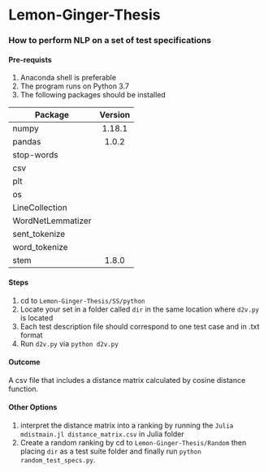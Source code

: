 # Lemon-Ginger-Thesis
### How to perform NLP on a set of test specifications
#### Pre-requists
1) Anaconda shell is preferable 
2) The program runs on Python 3.7
3) The following packages should be installed

| Package        | Version      | 
| ------------- |:-------------:| 
|numpy |1.18.1  |
|pandas | 1.0.2 |
| stop-words | |
| csv | |
| plt | |
|os| |
| LineCollection | |
| WordNetLemmatizer | |
| sent_tokenize| |
| word_tokenize | |
| stem | 1.8.0 |


#### Steps
1) cd to `Lemon-Ginger-Thesis/SS/python`
2) Locate your set in a folder called `dir` in the same location where `d2v.py` is located
3) Each test description file should correspond to one test case and in .txt format
4) Run `d2v.py` via `python d2v.py`

#### Outcome
A csv file that includes a distance matrix calculated by cosine distance function.

#### Other Options
1) interpret the distance matrix into a ranking by running the `Julia mdistmain.jl distance_matrix.csv` in Julia folder
2) Create a random ranking by cd to `Lemon-Ginger-Thesis/Random` then placing `dir` as a test suite folder and finally run `python random_test_specs.py`.
